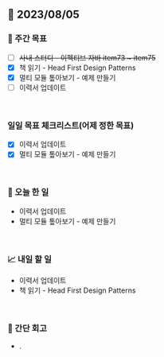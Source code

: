 ## 📅 2023/08/05


### 👏 주간 목표

- [ ] ~~사내 스터디 - 이펙티브 자바 item73 ~ item75~~
- [x] 책 읽기 - Head First Design Patterns
- [x] 멀티 모듈 톺아보기 - 예제 만들기
- [ ] 이력서 업데이트

<br/>

### 일일 목표 체크리스트(어제 정한 목표)

- [x]  이력서 업데이트
- [x] 멀티 모듈 톺아보기 - 예제 만들기

<br/>

### 💯 오늘 한 일

- 이력서 업데이트
- 멀티 모듈 톺아보기 - 예제 만들기

<br/>

### 📈 내일 할 일

- 이력서 업데이트
- 책 읽기 - Head First Design Patterns

<br/>

### 🤔 간단 회고

- .
 
